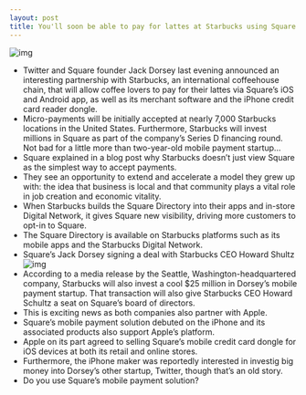 ```yaml
---
layout: post
title: You'll soon be able to pay for lattes at Starbucks using Square
---
```

![img](http://media.idownloadblog.com/wp-content/uploads/2012/05/Square-iPhone-with-Amex-card.jpg)
* Twitter and Square founder Jack Dorsey last evening announced an interesting partnership with Starbucks, an international coffeehouse chain, that will allow coffee lovers to pay for their lattes via Square’s iOS and Android app, as well as its merchant software and the iPhone credit card reader dongle.
* Micro-payments will be initially accepted at nearly 7,000 Starbucks locations in the United States. Furthermore, Starbucks will invest millions in Square as part of the company’s Series D financing round. Not bad for a little more than two-year-old mobile payment startup…
* Square explained in a blog post why Starbucks doesn’t just view Square as the simplest way to accept payments.
* They see an opportunity to extend and accelerate a model they grew up with: the idea that business is local and that community plays a vital role in job creation and economic vitality.
* When Starbucks builds the Square Directory into their apps and in-store Digital Network, it gives Square new visibility, driving more customers to opt-in to Square.
* The Square Directory is available on Starbucks platforms such as its mobile apps and the Starbucks Digital Network.
* Square’s Jack Dorsey signing a deal with Starbucks CEO Howard Shultz
![img](http://media.idownloadblog.com/wp-content/uploads/2012/08/Jack-Dorsey-signing-deal-with-Starbucks.jpg)
* According to a media release by the Seattle, Washington-headquartered company, Starbucks will also invest a cool $25 million in Dorsey’s mobile payment startup. That transaction will also give Starbucks CEO Howard Schultz a seat on Square’s board of directors.
* This is exciting news as both companies also partner with Apple.
* Square’s mobile payment solution debuted on the iPhone and its associated products also support Apple’s platform.
* Apple on its part agreed to selling Square’s mobile credit card dongle for iOS devices at both its retail and online stores.
* Furthermore, the iPhone maker was reportedly interested in investig big money into Dorsey’s other startup, Twitter, though that’s an old story.
* Do you use Square’s mobile payment solution?

